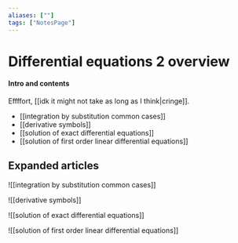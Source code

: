 ```yaml
---
aliases: [""]
tags: ["NotesPage"]
---
```


# Differential equations 2 overview

#### Intro and contents
Effffort, [[idk it might not take as long as I think|cringe]].
- [[integration by substitution common cases]]
- [[derivative symbols]]
- [[solution of exact differential equations]]
- [[solution of first order linear differential equations]]


## Expanded articles
![[integration by substitution common cases]]

![[derivative symbols]]

![[solution of exact differential equations]]

![[solution of first order linear differential equations]]

